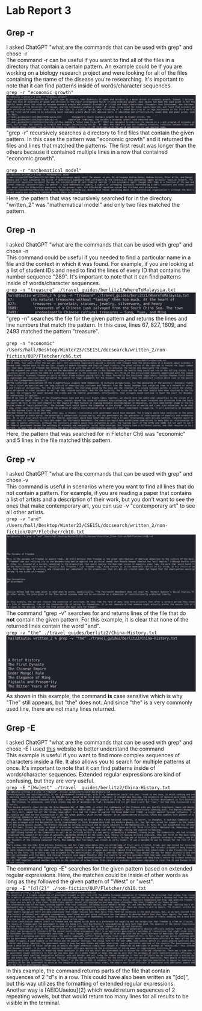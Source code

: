 # Lab Report 3

## Grep -r
I asked ChatGPT "what are the commands that can be used with grep" and chose -r
<br/>
The command -r can be useful if you want to find all of the files in a directory that contain a certain pattern. An example could be if you are working on a biology research project and were looking for all of the files containing the name of the disease you're researching. It's important to note that it can find patterns inside of words/character sequences.
<br/>
`` grep -r "economic growth" ``
<br/>
<img src="LabReport3/rEconomic.png"/>
"grep -r" recursively searches a directory to find files that contain the given pattern. In this case the pattern was "economic growth" and it returned the files and lines that matched the patterns. The first result was longer than the others because it contained multiple lines in a row that contained "economic growth". 
<br/>

`` grep -r "mathematical model" ``
<br/>
<img src="LabReport3/rMath.png"/>
Here, the pattern that was recursively searched for in the directory "written_2" was "mathematical model" and only two files matched the pattern. 
<br/>

## Grep -n
I asked ChatGPT "what are the commands that can be used with grep" and chose -n
<br/>
This command could be useful if you needed to find a particular name in a file and the context in which it was found. For example, if you are looking at a list of student IDs and need to find the lines of every ID that contains the number sequence "289". It's important to note that it can find patterns inside of words/character sequences.
<br/>
`` grep -n "treasure" ./travel_guides/berlitz1/WhereToMalaysia.txt ``
<br/>
<img src="LabReport3/nTreasure.png"/>
"grep -n" searches the file for the given pattern and returns the lines and line numbers that match the pattern.  In this case, lines 67, 827, 1609, and 2493 matched the pattern "treasure".
<br/>

`` grep -n "economic" /Users/hall/Desktop/Winter23/CSE15L/docsearch/written_2/non-fiction/OUP/Fletcher/ch6.txt ``
<br/>
<img src="LabReport3/nEconomic.png"/>
Here, the pattern that was searched for in Fletcher Ch6 was "economic" and 5 lines in the file matched this pattern. 
<br/>

## Grep -v
I asked ChatGPT "what are the commands that can be used with grep" and chose -v
<br/>
This command is useful in scenarios where you want to find all lines that do not contain a pattern. For example, if you are reading a paper that contains a list of artists and a description of their work, but you don't want to see the ones that make contemporary art, you can use -v "contemporary art" to see all other artists.
<br/>
`` grep -v "and" /Users/hall/Desktop/Winter23/CSE15L/docsearch/written_2/non-fiction/OUP/Fletcher/ch10.txt ``
<br/>
<img src="LabReport3/vAnd.png"/>
The command "grep -v" searches for and returns lines of the file that do **not** contain the given pattern. For this example, it is clear that none of the returned lines contain the word "and".
<br/>
`` grep -v "the" ./travel_guides/berlitz2/China-History.txt ``
<br/>
<img src="LabReport3/vThe.png"/>
As shown in this example, the command **is** case sensitive which is why "The" still appears, but "the" does not. And since "the" is a very commonly used line, there are not many lines returned.
<br/>

## Grep -E

I asked ChatGPT "what are the commands that can be used with grep" and chose -E
I used [this](https://www.digitalocean.com/community/tutorials/using-grep-regular-expressions-to-search-for-text-patterns-in-linux) website to better understand the command
<br/>
This example is useful if you want to find more complex sequences of characters inside a file. It also allows you to search for multiple patterns at once. It's important to note that it can find patterns inside of words/character sequences. Extended regular expressions are kind of confusing, but they are very useful.
<br/>
`` grep -E "[Ww]est" ./travel _guides/berlitz2/China-History.txt ``
<br/>
<img src="LabReport3/EFirst.png"/>
The command "grep -E" searches for the given pattern based on extended regular expressions. Here, the matches could be inside of other words as long as they followed the given pattern of "West" or "west".
<br/>
`` grep -E "[d]{2}" ./non-fiction/OUP/Fletcher/ch10.txt ``
<br/>
<img src="LabReport3/ESecond.png"/>
In this example, the command returns parts of the file that contain sequences of 2 "d"s in a row. This could have also been written as "[dd]", but this way utilizes the formatting of extended regular expressions. Another way is [AEIOUaeiou]{2} which would return sequences of 2 repeating vowels, but that would return too many lines for all results to be visible in the terminal.
<br/>
